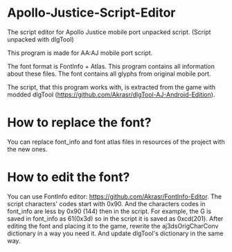 # Apollo-Justice-Script-Editor
The script editor for Apollo Justice mobile port unpacked script. (Script unpacked with dlgTool)

This program is made for AA:AJ mobile port script. 

The font format is FontInfo + Atlas. This program contains all information about these files.
The font contains all glyphs from original mobile port.

The script, that this program works with, is extracted from the game with modded dlgTool (https://github.com/Akrasr/dlgTool-AJ-Android-Edition).

# How to replace the font?
You can replace font_info and font atlas files in resources of the project with the new ones.

# How to edit the font?
You can use FontInfo editor: https://github.com/Akrasr/FontInfo-Editor.
The script characters' codes start with 0x90. And the characters codes in font_info are less by 0x90 (144) then in the script. For example, the G is saved in font_info as 61(0x3d) so in the script it is saved as 0xcd(201). After editing the font and placing it to the game, rewrite the aj3dsOrigCharConv dictionary in a way you need it. And update dlgTool's dictionary in the same way.
